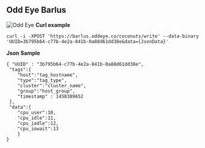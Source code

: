 **Odd Eye Barlus**
--------------

![Odd Eye](https://netangels.net/utils/odd_eye.jpg)
**Curl example**

    curl -i -XPOST 'https://barlus.oddeye.co/coconuts/write' --data-binary 'UUID=3b795b64-c77b-4e2a-841b-0a88d61dd38e&data={JsonData}'
    
**Json Sample**
 
    { "UUID" : "3b795b64-c77b-4e2a-841b-0a88d61dd38e",
     "tags":{
    	"host":"tag_hostname",
    	"type":"tag_type", 
    	"cluster":"cluster_name", 
    	"group":"host_group",
    	"timestamp" : 1458389652
     },
     "data":{
    	"cpu_user":10,
    	"cpu_idle":11,
    	"cpu_iadle":12,
    	"cpu_iowait":13
    	}
    }


